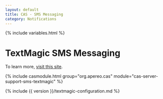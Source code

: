 ```yaml
---
layout: default
title: CAS - SMS Messaging
category: Notifications
---
```


{% include variables.html %}

# TextMagic SMS Messaging

To learn more, [visit this site](https://www.textmagic.com/).

{% include casmodule.html group="org.apereo.cas" module="cas-server-support-sms-textmagic" %}

{% include {{ version }}/textmagic-configuration.md %}
